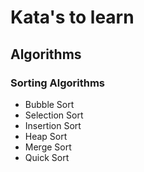 # Kata's to learn

## Algorithms
### Sorting Algorithms
- Bubble Sort
- Selection Sort
- Insertion Sort
- Heap Sort
- Merge Sort
- Quick Sort
